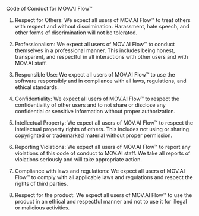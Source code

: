 Code of Conduct for MOV.AI Flow™

1. Respect for Others: We expect all users of MOV.AI Flow™ to treat others with respect and without discrimination. Harassment, hate speech, and other forms of discrimination will not be tolerated.

2. Professionalism: We expect all users of MOV.AI Flow™ to conduct themselves in a professional manner. This includes being honest, transparent, and respectful in all interactions with other users and with MOV.AI staff.

3. Responsible Use: We expect all users of MOV.AI Flow™ to use the software responsibly and in compliance with all laws, regulations, and ethical standards.

4. Confidentiality: We expect all users of MOV.AI Flow™ to respect the confidentiality of other users and to not share or disclose any confidential or sensitive information without proper authorization.

5. Intellectual Property: We expect all users of MOV.AI Flow™ to respect the intellectual property rights of others. This includes not using or sharing copyrighted or trademarked material without proper permission.

6. Reporting Violations: We expect all users of MOV.AI Flow™ to report any violations of this code of conduct to MOV.AI staff. We take all reports of violations seriously and will take appropriate action.

7. Compliance with laws and regulations: We expect all users of MOV.AI Flow™ to comply with all applicable laws and regulations and respect the rights of third parties.

8. Respect for the product: We expect all users of MOV.AI Flow™ to use the product in an ethical and respectful manner and not to use it for illegal or malicious activities.
